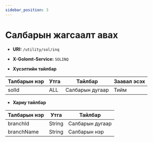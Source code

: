```yaml
---
sidebar_position: 3
---
```


# Салбарын жагсаалт авах

- **URI:** `/utility/sol/inq`

- **X-Golomt-Service:** `SOLINQ`

- **Хүсэлтийн тайлбар**

| Талбарын нэр                                 | Утга   |  Тайлбар | Заавал эсэх |
|------------------------------------------|-----------|--------------|-----------|
|solId	|ALL	|Салбарын дугаар	|Тийм|




- **Хариу тайлбар**

| Талбарын нэр                                 | Утга   |  Тайлбар | 
|------------------------------------------|-----------|--------------|
|branchId	|String|	Салбарын дугаар|
|branchName	|String|	Салбарын нэр|